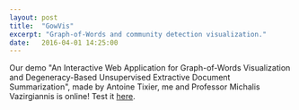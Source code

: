```yaml
---
layout: post
title:  "GowVis"
excerpt: "Graph-of-Words and community detection visualization."
date:   2016-04-01 14:25:00
---
```

Our demo "An Interactive Web Application for Graph-of-Words Visualization and Degeneracy-Based Unsupervised Extractive Document Summarization", made by Antoine Tixier, me and Professor Michalis Vazirgiannis is online! Test it [here].

[here]:	https://safetyapp.shinyapps.io/GoWvis/